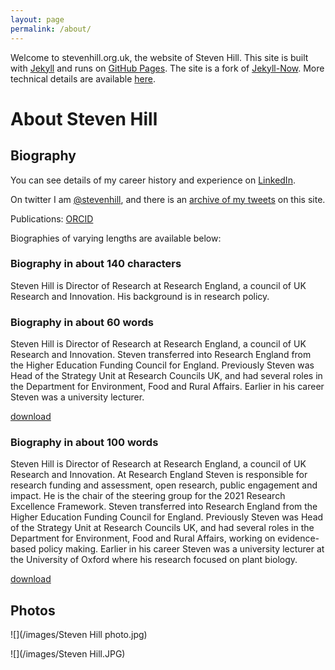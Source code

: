 ```yaml
---
layout: page
permalink: /about/
---
```



Welcome to stevenhill.org.uk, the website of Steven Hill. This site is built with [Jekyll](https://jekyllrb.com/) and runs on [GitHub Pages](https://pages.github.com/). The site is a fork of [Jekyll-Now](http://www.jekyllnow.com/). More technical details are available [here](/tech/).

# About Steven Hill 

## Biography

You can see details of my career history and experience on [LinkedIn](http://www.linkedin.com/in/steven-hill-344576).

On twitter I am [@stevenhill](https://twitter.com/stevenhill), and there is an [archive of my tweets](http://stevenhill.org.uk/twitter-archive/) on this site.

Publications: [ORCID](http://orcid.org/0000-0003-1799-1915)

Biographies of varying lengths are available below:

### Biography in about 140 characters

Steven Hill is Director of Research at Research England, a council of UK Research and Innovation. His background is in research policy.

### Biography in about 60 words

Steven Hill is Director of Research at Research England, a council of UK Research and Innovation. Steven transferred into Research England from the Higher Education Funding Council for England. Previously Steven was Head of the Strategy Unit at Research Councils UK, and had several roles in the Department for Environment, Food and Rural Affairs. Earlier in his career Steven was a university lecturer.

[download](/files/50WordBio.txt)

### Biography in about 100 words

Steven Hill is Director of Research at Research England, a council of UK Research and Innovation. At Research England Steven is responsible for research funding and assessment, open research, public engagement and impact. He is the chair of the steering group for the 2021 Research Excellence Framework. Steven transferred into Research England from the Higher Education Funding Council for England. Previously Steven was Head of the Strategy Unit at Research Councils UK, and had several roles in the Department for Environment, Food and Rural Affairs, working on evidence-based policy making. Earlier in his career Steven was a university lecturer at the University of Oxford where his research focused on plant biology.

[download](/files/100WordBio.txt)

## Photos

![](/images/Steven Hill photo.jpg)

![](/images/Steven Hill.JPG)
